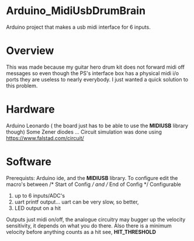 # Arduino_MidiUsbDrumBrain
Arduino project that makes a usb midi interface for 6 inputs.

# Overview
This was made because my guitar hero drum kit does not forward midi off messages so even though the PS's interface box has a physical midi i/o ports they are useless to nearly everybody. I just wanted a quick solution to this problem.

# Hardware
Arduino Leonardo ( the board just has to be able to use the **MIDIUSB** library though)
Some Zener diodes ...
Circuit simulation was done using https://www.falstad.com/circuit/


# Software
Prerequists: Arduino ide, and the **MIDIUSB** library.
To configure edit the macro's between /* Start of Config */ and /* End of Config */
Configurable 
1. up to 6 inputs/ADC's
2. uart printf output... uart can be very slow, so better,
3. LED output on a hit

Outputs just midi on/off, the analogue circuitry may bugger up the velocity sensitivity, it depends on what you do there.
Also there is a minimum velocity before anything counts as a hit see, **HIT_THRESHOLD**


